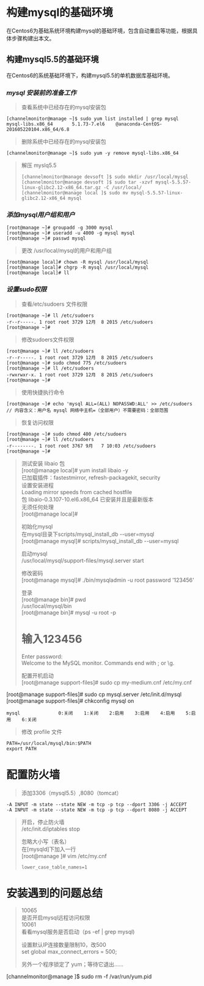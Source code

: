 # 构建mysql的基础环境

在Centos6为基础系统环境构建mysql的基础环境，包含自动重启等功能，根据具体步骤构建出本文。

## 构建mysql5.5的基础环境

在Centos6的系统基础环境下，构建mysql5.5的单机数据库基础环境。

### _mysql 安装前的准备工作_

> 查看系统中已经存在的mysql安装包

```
[channelmonitor@manage ~]$ sudo yum list installed | grep mysql
mysql-libs.x86_64       5.1.73-7.el6    @anaconda-CentOS-201605220104.x86_64/6.8
```

> 删除系统中已经存在的mysql安装包

```
[channelmonitor@manage ~]$ sudo yum -y remove mysql-libs.x86_64
```

> 解压 myslq5.5
>
> ```
> [channelmonitor@manage devsoft ]$ sudo mkdir /usr/local/mysql  
> [channelmonitor@manage devsoft ]$ sudo tar -xzvf mysql-5.5.57-linux-glibc2.12-x86_64.tar.gz -C /usr/local/  
> [channelmonitor@manage local ]$ sudo mv mysql-5.5.57-linux-glibc2.12-x86_64 mysql
> ```

### _添加mysql用户组和用户_

```
[root@manage ~]# groupadd -g 3000 mysql  
[root@manage ~]# useradd -u 4000 -g mysql mysql  
[root@manage ~]# passwd mysql
```

> 更改 /usr/local/mysql的用户和用户组

```
[root@manage local]# chown -R mysql /usr/local/mysql  
[root@manage local]# chgrp -R mysql /usr/local/mysql   
[root@manage local]# ll
```

### _设置sudo权限_

> 查看/etc/sudoers 文件权限

```
[root@manage ~]# ll /etc/sudoers
-r--r-----. 1 root root 3729 12月  8 2015 /etc/sudoers
[root@manage ~]#
```

> 修改sudoers文件权限

```
[root@manage ~]# ll /etc/sudoers
-r--r-----. 1 root root 3729 12月  8 2015 /etc/sudoers
[root@manage ~]# sudo chmod 775 /etc/sudoers
[root@manage ~]# ll /etc/sudoers
-rwxrwxr-x. 1 root root 3729 12月  8 2015 /etc/sudoers
[root@manage ~]#
```

> 使用快捷执行命令

```
[root@manage ~]# echo 'mysql ALL=(ALL) NOPASSWD:ALL' >> /etc/sudoers
// 内容含义：用户名 mysql 网络中主机=（全部用户）不需要密码：全部范围
```

> 恢复访问权限

```
[root@manage ~]# sudo chmod 400 /etc/sudoers
[root@manage ~]# ll /etc/sudoers
-r--------. 1 root root 3767 9月   7 10:03 /etc/sudoers
[root@manage ~]#
```

> 测试安装 libaio 包  
> \[root@manage local\]\# yum install libaio -y  
> 已加载插件：fastestmirror, refresh-packagekit, security  
> 设置安装进程  
> Loading mirror speeds from cached hostfile  
> 包 libaio-0.3.107-10.el6.x86\_64 已安装并且是最新版本  
> 无须任何处理  
> \[root@manage local\]\#
>
> 初始化mysql  
> 在mysql目录下scripts/mysql\_install\_db --user=mysql  
> \[root@manage mysql\]\# scripts/mysql\_install\_db --user=mysql
>
> 启动mysql  
>  /usr/local/mysql/support-files/mysql.server start
>
> 修改密码  
> \[root@manage mysql\]\# ./bin/mysqladmin -u root password '123456'
>
> 登录  
> \[root@manage bin\]\# pwd  
> /usr/local/mysql/bin  
> \[root@manage bin\]\# mysql -u root -p
>
> # 输入123456
>
> Enter password:  
> Welcome to the MySQL monitor.  Commands end with ; or \g.
>
> 配置开机启动  
> \[root@manage support-files\]\# sudo cp my-medium.cnf /etc/my.cnf

\[root@manage support-files\]\# sudo cp mysql.server /etc/init.d/mysql  
\[root@manage support-files\]\# chkconfig mysql on

```
mysql              0:关闭    1:关闭    2:启用    3:启用    4:启用    5:启用    6:关闭
```

> 修改 profile 文件

```
PATH=/usr/local/mysql/bin:$PATH
export PATH
```

# 配置防火墙

> 添加3306（mysql5.5）,8080（tomcat）

```
-A INPUT -m state --state NEW -m tcp -p tcp --dport 3306 -j ACCEPT
-A INPUT -m state --state NEW -m tcp -p tcp --dport 8080 -j ACCEPT
```

> 开启，停止防火墙  
> /etc/init.d/iptables stop
>
> 忽略大小写（表名）  
> 在\[mysqld\]下加入一行  
> \[root@manage \]\# vim /etc/my.cnf
>
> ```
> lower_case_table_names=1
> ```

# 安装遇到的问题总结

> 10065  
> 是否开启mysql远程访问权限  
> 10061  
> 看看mysql服务是否启动（ps -ef \| grep mysql\)
>
> 设置默认IP连接数量限制10，改500  
> set global max\_connect\_errors = 500;
>
> 另外一个程序锁定了 yum；等待它退出……

\[channelmonitor@manage \]$ sudo rm -f /var/run/yum.pid

